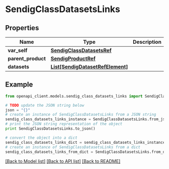 # SendigClassDatasetsLinks


## Properties
Name | Type | Description | Notes
------------ | ------------- | ------------- | -------------
**var_self** | [**SendigClassDatasetsRef**](SendigClassDatasetsRef.md) |  | [optional] 
**parent_product** | [**SendigProductRef**](SendigProductRef.md) |  | [optional] 
**datasets** | [**List[SendigDatasetRefElement]**](SendigDatasetRefElement.md) |  | [optional] 

## Example

```python
from openapi_client.models.sendig_class_datasets_links import SendigClassDatasetsLinks

# TODO update the JSON string below
json = "{}"
# create an instance of SendigClassDatasetsLinks from a JSON string
sendig_class_datasets_links_instance = SendigClassDatasetsLinks.from_json(json)
# print the JSON string representation of the object
print SendigClassDatasetsLinks.to_json()

# convert the object into a dict
sendig_class_datasets_links_dict = sendig_class_datasets_links_instance.to_dict()
# create an instance of SendigClassDatasetsLinks from a dict
sendig_class_datasets_links_from_dict = SendigClassDatasetsLinks.from_dict(sendig_class_datasets_links_dict)
```
[[Back to Model list]](../README.md#documentation-for-models) [[Back to API list]](../README.md#documentation-for-api-endpoints) [[Back to README]](../README.md)


